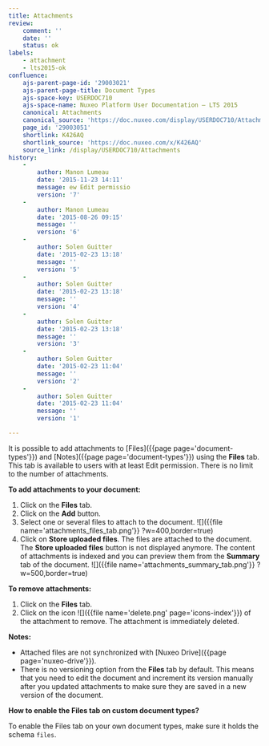 ```yaml
---
title: Attachments
review:
    comment: ''
    date: ''
    status: ok
labels:
    - attachment
    - lts2015-ok
confluence:
    ajs-parent-page-id: '29003021'
    ajs-parent-page-title: Document Types
    ajs-space-key: USERDOC710
    ajs-space-name: Nuxeo Platform User Documentation — LTS 2015
    canonical: Attachments
    canonical_source: 'https://doc.nuxeo.com/display/USERDOC710/Attachments'
    page_id: '29003051'
    shortlink: K426AQ
    shortlink_source: 'https://doc.nuxeo.com/x/K426AQ'
    source_link: /display/USERDOC710/Attachments
history:
    - 
        author: Manon Lumeau
        date: '2015-11-23 14:11'
        message: ew Edit permissio
        version: '7'
    - 
        author: Manon Lumeau
        date: '2015-08-26 09:15'
        message: ''
        version: '6'
    - 
        author: Solen Guitter
        date: '2015-02-23 13:18'
        message: ''
        version: '5'
    - 
        author: Solen Guitter
        date: '2015-02-23 13:18'
        message: ''
        version: '4'
    - 
        author: Solen Guitter
        date: '2015-02-23 13:18'
        message: ''
        version: '3'
    - 
        author: Solen Guitter
        date: '2015-02-23 11:04'
        message: ''
        version: '2'
    - 
        author: Solen Guitter
        date: '2015-02-23 11:04'
        message: ''
        version: '1'

---
```

It is possible to add attachments to&nbsp;[Files]({{page page='document-types'}}) and [Notes]({{page page='document-types'}}) using the **Files** tab. This tab is available to users with at least Edit permission. There is no limit to the number of attachments.

**To add attachments to your document:**

1.  Click on the **Files** tab.
2.  Click on the **Add** button.
3.  Select one or several files to attach to the document.
    ![]({{file name='attachments_files_tab.png'}} ?w=400,border=true)
4.  Click on **Store uploaded files**.
    The files are attached to the document. The **Store uploaded files** button is not displayed anymore.
    The content of attachments is indexed and you can preview them from the **Summary** tab of the document.
    ![]({{file name='attachments_summary_tab.png'}} ?w=500,border=true)

**To remove attachments:**

1.  Click on the **Files** tab.
2.  Click on the icon ![]({{file name='delete.png' page='icons-index'}}) of the attachment to remove.
    The attachment is immediately deleted.

**Notes:**

*   Attached files are not synchronized with [Nuxeo Drive]({{page page='nuxeo-drive'}}).
*   There is no versioning option from the **Files** tab by default. This means that you need to edit the document and increment its version manually after you updated attachments to make sure they are saved in a new version of the document.

**How to enable the Files tab on custom document types?**

To enable the Files tab on your own document types, make sure it holds the schema&nbsp;`files`.